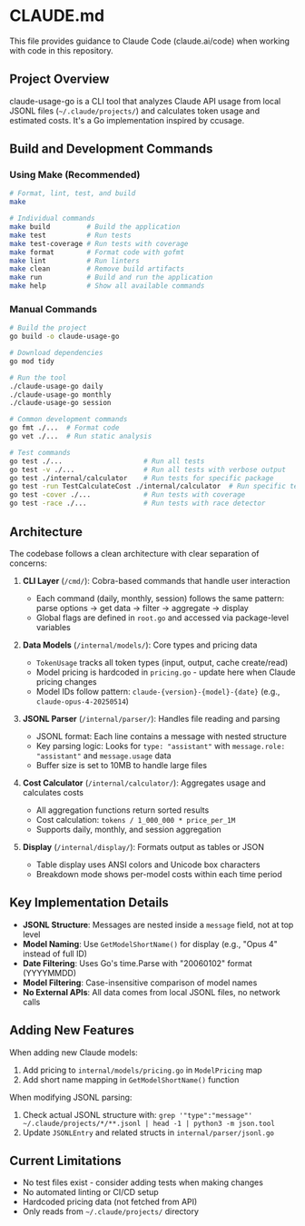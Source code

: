 # CLAUDE.md

This file provides guidance to Claude Code (claude.ai/code) when working with code in this repository.

## Project Overview

claude-usage-go is a CLI tool that analyzes Claude API usage from local JSONL files (`~/.claude/projects/`) and calculates token usage and estimated costs. It's a Go implementation inspired by ccusage.

## Build and Development Commands

### Using Make (Recommended)
```bash
# Format, lint, test, and build
make

# Individual commands
make build         # Build the application
make test          # Run tests
make test-coverage # Run tests with coverage
make format        # Format code with gofmt
make lint          # Run linters
make clean         # Remove build artifacts
make run           # Build and run the application
make help          # Show all available commands
```

### Manual Commands
```bash
# Build the project
go build -o claude-usage-go

# Download dependencies
go mod tidy

# Run the tool
./claude-usage-go daily
./claude-usage-go monthly
./claude-usage-go session

# Common development commands
go fmt ./...  # Format code
go vet ./...  # Run static analysis

# Test commands
go test ./...                    # Run all tests
go test -v ./...                 # Run all tests with verbose output
go test ./internal/calculator    # Run tests for specific package
go test -run TestCalculateCost ./internal/calculator  # Run specific test
go test -cover ./...             # Run tests with coverage
go test -race ./...              # Run tests with race detector
```

## Architecture

The codebase follows a clean architecture with clear separation of concerns:

1. **CLI Layer** (`/cmd/`): Cobra-based commands that handle user interaction
   - Each command (daily, monthly, session) follows the same pattern: parse options → get data → filter → aggregate → display
   - Global flags are defined in `root.go` and accessed via package-level variables

2. **Data Models** (`/internal/models/`): Core types and pricing data
   - `TokenUsage` tracks all token types (input, output, cache create/read)
   - Model pricing is hardcoded in `pricing.go` - update here when Claude pricing changes
   - Model IDs follow pattern: `claude-{version}-{model}-{date}` (e.g., `claude-opus-4-20250514`)

3. **JSONL Parser** (`/internal/parser/`): Handles file reading and parsing
   - JSONL format: Each line contains a message with nested structure
   - Key parsing logic: Looks for `type: "assistant"` with `message.role: "assistant"` and `message.usage` data
   - Buffer size is set to 10MB to handle large files

4. **Cost Calculator** (`/internal/calculator/`): Aggregates usage and calculates costs
   - All aggregation functions return sorted results
   - Cost calculation: `tokens / 1_000_000 * price_per_1M`
   - Supports daily, monthly, and session aggregation

5. **Display** (`/internal/display/`): Formats output as tables or JSON
   - Table display uses ANSI colors and Unicode box characters
   - Breakdown mode shows per-model costs within each time period

## Key Implementation Details

- **JSONL Structure**: Messages are nested inside a `message` field, not at top level
- **Model Naming**: Use `GetModelShortName()` for display (e.g., "Opus 4" instead of full ID)
- **Date Filtering**: Uses Go's time.Parse with "20060102" format (YYYYMMDD)
- **Model Filtering**: Case-insensitive comparison of model names
- **No External APIs**: All data comes from local JSONL files, no network calls

## Adding New Features

When adding new Claude models:
1. Add pricing to `internal/models/pricing.go` in `ModelPricing` map
2. Add short name mapping in `GetModelShortName()` function

When modifying JSONL parsing:
1. Check actual JSONL structure with: `grep '"type":"message"' ~/.claude/projects/*/**.jsonl | head -1 | python3 -m json.tool`
2. Update `JSONLEntry` and related structs in `internal/parser/jsonl.go`

## Current Limitations

- No test files exist - consider adding tests when making changes
- No automated linting or CI/CD setup
- Hardcoded pricing data (not fetched from API)
- Only reads from `~/.claude/projects/` directory